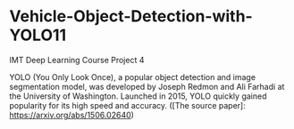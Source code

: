 # Vehicle-Object-Detection-with-YOLO11
IMT Deep Learning Course Project 4

YOLO (You Only Look Once), a popular object detection and image segmentation model, was developed by Joseph Redmon and Ali Farhadi at the University of Washington. Launched in 2015, YOLO quickly gained popularity for its high speed and accuracy. ([The source paper]: https://arxiv.org/abs/1506.02640)
